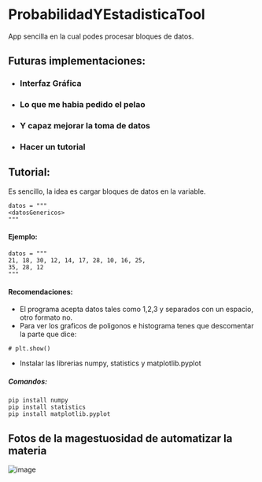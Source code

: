 # ProbabilidadYEstadisticaTool
App sencilla en la cual podes procesar bloques de datos.

## Futuras implementaciones:
- ### Interfaz Gráfica
- ### Lo que me habia pedido el pelao
- ### Y capaz mejorar la toma de datos
- ### Hacer un tutorial 

## Tutorial:
Es sencillo, la idea es cargar bloques de datos en la variable.
```
datos = """
<datosGenericos>
"""
```
#### Ejemplo:
```
datos = """
21, 18, 30, 12, 14, 17, 28, 10, 16, 25,
35, 28, 12
"""
```
#### Recomendaciones:
- El programa acepta datos tales como 1,2,3 y separados con un espacio, otro formato no.
- Para ver los graficos de poligonos e histograma tenes que descomentar la parte que dice:
```
# plt.show()
```
- Instalar las librerias numpy, statistics y matplotlib.pyplot
##### Comandos:
```
pip install numpy
pip install statistics
pip install matplotlib.pyplot
```

## Fotos de la magestuosidad de automatizar la materia
![image](https://user-images.githubusercontent.com/94322853/225958651-b759de29-7afa-462f-a308-f1758bf72fa4.png)

